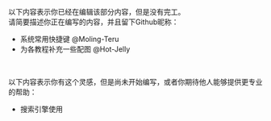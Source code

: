 以下内容表示你已经在编辑该部分内容，但是没有完工。<br>
请简要描述你正在编写的内容，并且留下Github昵称：
- 系统常用快捷键 @Moling-Teru
- 为各教程补充一些配图 @Hot-Jelly

<br>

以下内容表示你有这个灵感，但是尚未开始编写，或者你期待他人能够提供更专业的帮助：
- 搜索引擎使用
